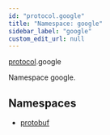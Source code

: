 ```yaml
---
id: "protocol.google"
title: "Namespace: google"
sidebar_label: "google"
custom_edit_url: null
---
```


[protocol](protocol.md).google

Namespace google.

## Namespaces

- [protobuf](protocol.google.protobuf.md)
